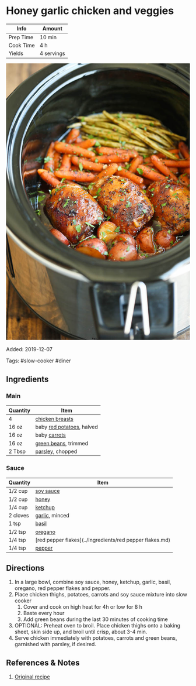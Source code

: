 # Honey garlic chicken and veggies

| Info      | Amount     |
| --------- | ---------- |
| Prep Time | 10 min     |
| Cook Time | 4 h        |
| Yields    | 4 servings |

![Honey garlic chicken and veggies](../Media/honey-garlic-chicken-veggies.jpg)

Added: 2019-12-07

Tags: #slow-cooker #diner

## Ingredients

### Main

| Quantity | Item                                                        |
| -------- | ----------------------------------------------------------- |
| 4        | [chicken breasts](../Ingredients/chicken%20breast.md)         |
| 16 oz    | baby [red potatoes](../Ingredients/red-potatoes.md), halved |
| 16 oz    | baby [carrots](../Ingredients/carrot.md)                    |
| 16 oz    | [green beans](../Ingredients/green%20beans.md), trimmed       |
| 2 Tbsp   | [parsley](../Ingredients/parsley.md), chopped               |

### Sauce

| Quantity | Item                                                     |
| -------- | -------------------------------------------------------- |
| 1/2 cup  | [soy sauce](../Ingredients/soy%20sauce.md)                 |
| 1/2 cup  | [honey](../Ingredients/honey.md)                         |
| 1/4 cup  | [ketchup](../Ingredients/ketchup.md)                     |
| 2 cloves | [garlic](../Ingredients/garlic.md), minced               |
| 1 tsp    | [basil](../Ingredients/basil.md)                         |
| 1/2 tsp  | [oregano](../Ingredients/oregano.md)                     |
| 1/4 tsp  | [red pepper flakes](../Ingredients/red pepper flakes.md) |
| 1/4 tsp  | [pepper](../Ingredients/pepper.md)                       |

## Directions

1. In a large bowl, combine soy sauce, honey, ketchup, garlic, basil, oregano, red pepper flakes and pepper.
2. Place chicken thighs, potatoes, carrots and soy sauce mixture into slow cooker
   1. Cover and cook on high heat for 4h or low for 8 h
   2. Baste every hour
   3. Add green beans during the last 30 minutes of cooking time
3. OPTIONAL: Preheat oven to broil. Place chicken thighs onto a baking sheet, skin side up, and broil until crisp, about 3-4 min.
4. Serve chicken immediately with potatoes, carrots and green beans, garnished with parsley, if desired.

## References & Notes

1. [Original recipe](https://damndelicious.net/2015/06/05/slow-cooker-honey-garlic-chicken-and-veggies/)
